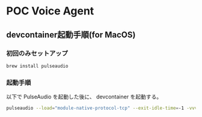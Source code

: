 # POC Voice Agent

## devcontainer起動手順(for MacOS)

### 初回のみセットアップ

```bash
brew install pulseaudio
```

### 起動手順

以下で PulseAudio を起動した後に、 devcontainer を起動する。

```bash
pulseaudio --load="module-native-protocol-tcp" --exit-idle-time=-1 -vvvv
```